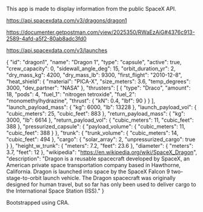 This app is made to display information from the public SpaceX API.

https://api.spacexdata.com/v3/dragons/dragon1

https://documenter.getpostman.com/view/2025350/RWaEzAiG#4376c913-2589-4afd-a5f2-80ab8adc3fd0

https://api.spacexdata.com/v3/launches

{
  "id": "dragon1",
  "name": "Dragon 1",
  "type": "capsule",
  "active": true,
  "crew_capacity": 0,
  "sidewall_angle_deg": 15,
  "orbit_duration_yr": 2,
  "dry_mass_kg": 4200,
  "dry_mass_lb": 9300,
  "first_flight": "2010-12-8",
  "heat_shield": {
    "material": "PICA-X",
    "size_meters": 3.6,
    "temp_degrees": 3000,
    "dev_partner": "NASA"
  },
  "thrusters": [
    {
      "type": "Draco",
      "amount": 18,
      "pods": 4,
      "fuel_1": "nitrogen tetroxide",
      "fuel_2": "monomethylhydrazine",
      "thrust": {
        "kN": 0.4,
        "lbf": 90
      }
    }
  ],
  "launch_payload_mass": {
    "kg": 6000,
    "lb": 13228
  },
  "launch_payload_vol": {
    "cubic_meters": 25,
    "cubic_feet": 883
  },
  "return_payload_mass": {
    "kg": 3000,
    "lb": 6614
  },
  "return_payload_vol": {
    "cubic_meters": 11,
    "cubic_feet": 388
  },
  "pressurized_capsule": {
    "payload_volume": {
      "cubic_meters": 11,
      "cubic_feet": 388
    }
  },
  "trunk": {
    "trunk_volume": {
      "cubic_meters": 14,
      "cubic_feet": 494
    },
    "cargo": {
      "solar_array": 2,
      "unpressurized_cargo": true
    }
  },
  "height_w_trunk": {
    "meters": 7.2,
    "feet": 23.6
  },
  "diameter": {
    "meters": 3.7,
    "feet": 12
  },
  "wikipedia": "https://en.wikipedia.org/wiki/SpaceX_Dragon",
  "description": "Dragon is a reusable spacecraft developed by SpaceX, an American private space transportation company based in Hawthorne, California. Dragon is launched into space by the SpaceX Falcon 9 two-stage-to-orbit launch vehicle. The Dragon spacecraft was originally designed for human travel, but so far has only been used to deliver cargo to the International Space Station (ISS)."
}

Bootstrapped using CRA.
